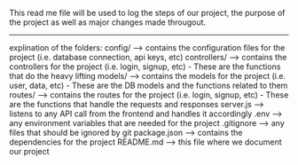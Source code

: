 This read me file will be used to log the steps of our project, the purpose of the project as well as major changes made througout.
___________________________________________________________________________________________________________________________________

explination of the folders:
    config/  --> contains the configuration files for the project (i.e. database connection, api keys, etc)
    controllers/ --> contains the controllers for the project (i.e. login, signup, etc) - These are the functions that do the heavy lifting
    models/  --> contains the models for the project (i.e. user, data, etc) - These are the DB models and the functions related to them
    routes/  --> contains the routes for the project (i.e. login, signup, etc) - These are the functions that handle the requests and responses
    server.js --> listens to any API call from the frontend and handles it accordingly
    .env --> any environment variables that are needed for the project
    .gitignore --> any files that should be ignored by git
    package.json --> contains the dependencies for the project
    README.md --> this file where we document our project
    